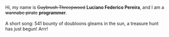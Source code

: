Hi, my name is ~~Guybrush Threepwood~~ **Luciano Federico Pereira**, and I am a ~~wannabe pirate~~ **programmer**.<br><br>A short song: 541 bounty of doubloons gleams in the sun, a treasure hunt has just begun! Arrr!
